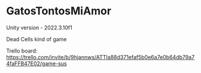 # GatosTontosMiAmor
Unity version - 2022.3.10f1

Dead Cells kind of game


Trello board: https://trello.com/invite/b/9hjannws/ATTIa88d371efaf5b0e6a7e0b64db79a74faFFB47E02/game-sus
